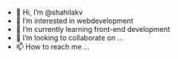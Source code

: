 - 👋 Hi, I’m @shahilakv
- 👀 I’m interested in webdevelopment
- 🌱 I’m currently learning front-end development
- 💞️ I’m looking to collaborate on ...
- 📫 How to reach me ...

<!---
shahilakv/shahilakv is a ✨ special ✨ repository because its `README.md` (this file) appears on your GitHub profile.
You can click the Preview link to take a look at your changes.
--->
